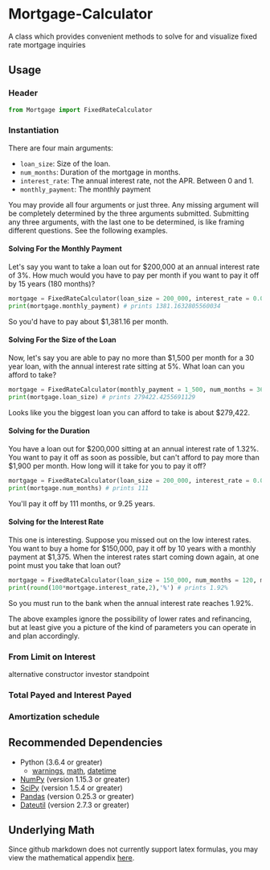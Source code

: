 # Mortgage-Calculator
A class which provides convenient methods to solve for and visualize fixed rate mortgage inquiries

## Usage
### Header
``` python
from Mortgage import FixedRateCalculator
```

### Instantiation
There are four main arguments: 
- ``loan_size``: Size of the loan.
- ``num_months``: Duration of the mortgage in months.
- ``interest_rate``: The annual interest rate, not the APR. Between 0 and 1.
- ``monthly_payment``: The monthly payment


You may provide all four arguments or just three. Any missing argument will be completely determined by the three arguments submitted. Submitting any three arguments, with the last one to be determined, is like framing different questions. See the following examples.

#### Solving For the Monthly Payment
Let's say you want to take a loan out for $200,000 at an annual interest rate of 3%. How much would you have to pay per month if you want to pay it off by 15 years (180 months)?
```python
mortgage = FixedRateCalculator(loan_size = 200_000, interest_rate = 0.03, num_months = 180)
print(mortgage.monthly_payment) # prints 1381.1632805560034
```
So you'd have to pay about $1,381.16 per month.

#### Solving For the Size of the Loan
Now, let's say you are able to pay no more than $1,500 per month for a 30 year loan, with the annual interest rate sitting at 5%. What loan can you afford to take?
```python
mortgage = FixedRateCalculator(monthly_payment = 1_500, num_months = 360, interest_rate = 0.05)
print(mortgage.loan_size) # prints 279422.4255691129
```
Looks like you the biggest loan you can afford to take is about $279,422. 

#### Solving for the Duration
You have a loan out for $200,000 sitting at an annual interest rate of 1.32%. You want to pay it off as soon as possible, but can't afford to pay more than $1,900 per month. How long will it take for you to pay it off?
```python
mortgage = FixedRateCalculator(loan_size = 200_000, interest_rate = 0.0132, monthly_payment = 1_900)
print(mortgage.num_months) # prints 111
```
You'll pay it off by 111 months, or 9.25 years. 

#### Solving for the Interest Rate
This one is interesting. Suppose you missed out on the low interest rates. You want to buy a home for $150,000, pay it off by 10 years with a monthly payment at $1,375. When the interest rates start coming down again, at one point must you take that loan out?
```python
mortgage = FixedRateCalculator(loan_size = 150_000, num_months = 120, monthly_payment = 1_375)
print(round(100*mortgage.interest_rate,2),'%') # prints 1.92%
```
So you must run to the bank when the annual interest rate reaches 1.92%. 

The above examples ignore the possibility of lower rates and refinancing, but at least give you a picture of the kind of parameters you can operate in and plan accordingly.

### From Limit on Interest

alternative constructor investor standpoint

### Total Payed and Interest Payed


### Amortization schedule



## Recommended Dependencies
- Python (3.6.4 or greater)
  - [warnings](https://docs.python.org/3.6/library/warnings.html), [math](https://docs.python.org/3.6/library/math.html), [datetime](https://docs.python.org/3.6/library/datetime.html?highlight=datetime#module-datetime)
- [NumPy](https://numpy.org/) (version 1.15.3 or greater)
- [SciPy](https://scipy.org/) (version 1.5.4 or greater)
- [Pandas](https://pandas.pydata.org/) (version 0.25.3 or greater)
- [Dateutil](https://dateutil.readthedocs.io/en/stable/) (version 2.7.3 or greater)

## Underlying Math
Since github markdown does not currently support latex formulas, you may view the mathematical appendix [here](https://github.com/MatthewK100000/Mortgage-Calculator/blob/main/Math/mathematical%20background%20v1.0.pdf).

